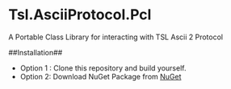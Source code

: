 # Tsl.AsciiProtocol.Pcl
A Portable Class Library for interacting with TSL Ascii 2 Protocol


##Installation##

* Option 1 : Clone this repository and build yourself.
* Option 2: Download NuGet Package from [NuGet](https://www.nuget.org/packages/Tsl.AsciiProtocol.Pcl/)
